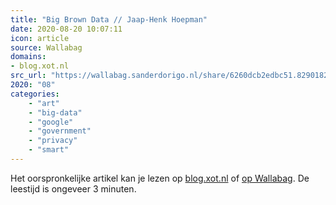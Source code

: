 ```yaml
---
title: "Big Brown Data // Jaap-Henk Hoepman"
date: 2020-08-20 10:07:11
icon: article
source: Wallabag
domains:
- blog.xot.nl
src_url: "https://wallabag.sanderdorigo.nl/share/6260dcb2edbc51.82901823"
2020: "08"
categories:
    - "art"
    - "big-data"
    - "google"
    - "government"
    - "privacy"
    - "smart"
---
```

Het oorspronkelijke artikel kan je lezen op [blog.xot.nl](https://blog.xot.nl/2019/03/25/big-brown-data/) of [op Wallabag](https://wallabag.sanderdorigo.nl/share/6260dcb2edbc51.82901823). De leestijd is ongeveer 3 minuten.